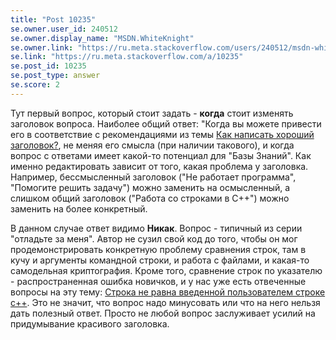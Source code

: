 ```yaml
---
title: "Post 10235"
se.owner.user_id: 240512
se.owner.display_name: "MSDN.WhiteKnight"
se.owner.link: "https://ru.meta.stackoverflow.com/users/240512/msdn-whiteknight"
se.link: "https://ru.meta.stackoverflow.com/a/10235"
se.post_id: 10235
se.post_type: answer
se.score: 2
---
```

<p>Тут первый вопрос, который стоит задать - <strong>когда</strong> стоит изменять заголовок вопроса. Наиболее общий ответ: "Когда вы можете привести его в соответствие с рекомендациями из темы <a href="https://ru.meta.stackoverflow.com/questions/3342/%D0%9A%D0%B0%D0%BA-%D0%BD%D0%B0%D0%BF%D0%B8%D1%81%D0%B0%D1%82%D1%8C-%D1%85%D0%BE%D1%80%D0%BE%D1%88%D0%B8%D0%B9-%D0%B7%D0%B0%D0%B3%D0%BE%D0%BB%D0%BE%D0%B2%D0%BE%D0%BA?rq=1">Как написать хороший заголовок?</a>, не меняя его смысла (при наличии такового), и когда вопрос с ответами имеет какой-то потенциал для "Базы Знаний". Как именно редактировать зависит от того, какая проблема у заголовка. Например, бессмысленный заголовок ("Не работает программа", "Помогите решить задачу") можно заменить на осмысленный, а слишком общий заголовок ("Работа со строками в С++") можно заменить на более конкретный.</p>

<p>В данном случае ответ видимо <strong>Никак</strong>. Вопрос - типичный из серии "отладьте за меня". Автор не сузил свой код до того, чтобы он мог продемонстрировать конкретную проблему сравнения строк, там в кучу и аргументы командной строки, и работа с файлами, и какая-то самодельная криптография. Кроме того, сравнение строк по указателю - распространенная ошибка новичков, и у нас уже есть отвеченные вопросы на эту тему: <a href="https://ru.stackoverflow.com/questions/228084/">Строка не равна введенной пользователем строке c++</a>. Это не значит, что вопрос надо минусовать или что на него нельзя дать полезный ответ. Просто не любой вопрос заслуживает усилий на придумывание красивого заголовка.</p>
